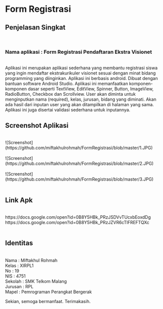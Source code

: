 # Form Registrasi 

  <h2> Penjelasan Singkat </h2><br> 

<h3> Nama aplikasi : Form Registrasi Pendaftaran Ekstra Visionet</h3> <br>
  Aplikasi ini merupakan aplikasi sederhana yang membantu registrasi siswa yang ingin mendaftar ekstrakurikuler visionet sesuai dengan minat bidang programming yang diinginkan. Aplikasi ini berbasis android. Dibuat dengan bantuan software Android Studio. Aplikasi ini memanfaatkan komponen-komponen dasar seperti TextView, EditView, Spinner, Button, ImageView, RadioButton, Checkbox dan Scrollview. User akan diminta untuk menginputkan nama (required), kelas, jurusan, bidang yang diminati. Akan ada hasil dari inputan user yang akan ditampilkan di halaman yang sama. Aplikasi ini juga disertai validasi sederhana untuk inputannya.
  
  <h2> Screenshot Aplikasi </h2> <br>
    ![Screenshot](https://github.com/miftakhulrohmah/FormRegistrasi/blob/master/1.JPG)<br> <br>
    ![Screenshot](https://github.com/miftakhulrohmah/FormRegistrasi/blob/master/2.JPG)<br> <br>
    ![Screenshot](https://github.com/miftakhulrohmah/FormRegistrasi/blob/master/3.JPG)<br> <br>
    
  <h2> Link Apk </h2> <br>
https://docs.google.com/open?id=0B8Y5HBk_PRzJSDVvTUcxbEoxdDg <br>
https://docs.google.com/open?id=0B8Y5HBk_PRzJZVR6cTlFREFTQXc <br> <br>

<h2>Identitas </h2> <br>
Nama    : Miftakhul Rohmah<br>
Kelas   : XIRPL1<br>
No      : 19<br>
NIS     : 4751<br>
Sekolah : SMK Telkom Malang<br>
Jurusan : RPL<br>
Mapel   : Pemrograman Perangkat Bergerak<br>

Sekian, semoga bermanfaat. Terimakasih.
